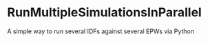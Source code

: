 # RunMultipleSimulationsInParallel
A simple way to run several IDFs against several EPWs via Python
